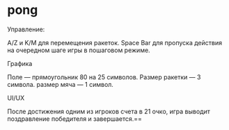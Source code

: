 # pong

Управление:

A/Z и K/M для перемещения ракеток.
Space Bar для пропуска действия на очередном шаге игры в пошаговом режиме.

Графика

Поле — прямоугольник 80 на 25 символов.
Размер ракетки — 3 символа.
размер мяча — 1 символ.

UI/UX

После достижения одним из игроков счета в 21 очко, игра выводит поздравление победителя и завершается.==
